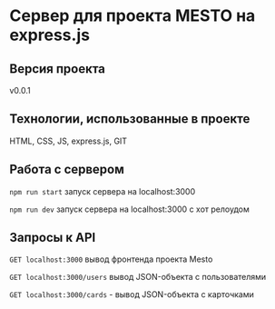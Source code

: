 # Сервер для проекта MESTO на express.js
## Версия проекта
v0.0.1
## Технологии, использованные в проекте
HTML, CSS, JS, express.js, GIT
## Работа с сервером
`npm run start` запуск сервера на localhost:3000  

`npm run dev` запуск сервера на localhost:3000 с хот релоудом  
## Запросы к API
`GET localhost:3000` вывод фронтенда проекта Mesto  

`GET localhost:3000/users` вывод JSON-объекта с пользователями
 
`GET localhost:3000/cards` - вывод JSON-объекта с карточками
